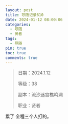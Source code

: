 ```yaml
---
layout: post
title: 导随记录610
date: 2024-01-12 08:00:06
categories:
  - 导随
  - 贤者
tags:
  - 导随
pin: true
toc: true
comments: true
---
```

> 日期：2024.1.12
>
> 等级：38
>
> 副本：流沙迷宫樵鸣洞
>
> 职业：贤者

累了 全程三个人打的。